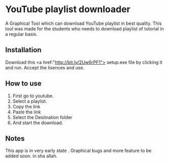 # YouTube playlist downloader
A Graphical Tool which can download YouTube playlist in best quality. This tool was made for the students who needs to download playlist of tutorial in a regular basis.

## Installation 

Download this <a href:"http://bit.ly/2Uw6rPF1"> setup.exe <a/> file by clicking it and run. Accept the lisences and use.


## How to use


1. First go to youtube.
2. Select a playlist.
3. Copy the link 
4. Paste the link 
5. Select the Desitnation folder 
6. And start the download.

## Notes

This app is in very early state . Graphical bugs and more feature to be added soon. in sha allah.
